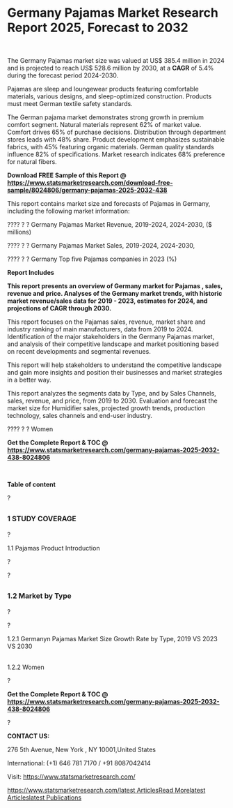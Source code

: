 <h1>Germany Pajamas Market Research Report 2025, Forecast to 2032</h1><br/><p>The Germany Pajamas market size was valued at US$ 385.4 million in 2024 and is projected to reach US$ 528.6 million by 2030, at a <strong>CAGR</strong> of 5.4% during the forecast period 2024-2030.</p>
 
 
 
 <p>Pajamas are sleep and loungewear products featuring comfortable materials, various designs, and sleep-optimized construction. Products must meet German textile safety standards.</p>
 
 
 
 <p>The German pajama market demonstrates strong growth in premium comfort segment. Natural materials represent 62% of market value. Comfort drives 65% of purchase decisions. Distribution through department stores leads with 48% share. Product development emphasizes sustainable fabrics, with 45% featuring organic materials. German quality standards influence 82% of specifications. Market research indicates 68% preference for natural fibers.</p>
 
 
 
 <p><strong>Download FREE Sample of this Report @ <a href="https://www.statsmarketresearch.com/download-free-sample/8024806/germany-pajamas-2025-2032-438">https://www.statsmarketresearch.com/download-free-sample/8024806/germany-pajamas-2025-2032-438</a></strong></p>
 
 
 
 <p>This report contains market size and forecasts of Pajamas in Germany, including the following market information:</p>
 
 
 
 <p>???? ? ? Germany Pajamas Market Revenue, 2019-2024, 2024-2030, ($ millions)</p>
 
 
 
 <p>???? ? ? Germany Pajamas Market Sales, 2019-2024, 2024-2030,</p>
 
 
 
 <p>???? ? ? Germany Top five Pajamas companies in 2023 (%)</p>
 
 
 
 <p><strong>Report Includes</strong></p>
 
 
 
 <p><strong>This report presents an overview of Germany market for Pajamas , sales, revenue and price. Analyses of the Germany market trends, with historic market revenue/sales data for 2019 - 2023, estimates for 2024, and projections of <strong>CAGR</strong> through 2030.</strong></p>
 
 
 
 <p>This report focuses on the Pajamas sales, revenue, market share and industry ranking of main manufacturers, data from 2019 to 2024. Identification of the major stakeholders in the Germany Pajamas market, and analysis of their competitive landscape and market positioning based on recent developments and segmental revenues.</p>
 
 
 
 <p>This report will help stakeholders to understand the competitive landscape and gain more insights and position their businesses and market strategies in a better way.</p>
 
 
 
 <p>This report analyzes the segments data by Type, and by Sales Channels, sales, revenue, and price, from 2019 to 2030. Evaluation and forecast the market size for Humidifier sales, projected growth trends, production technology, sales channels and end-user industry.</p>
 
 
 
 <p>???? ? ? Women</p>
 
 
 
 <div><b>Get the Complete Report & TOC @ <a href="https://www.statsmarketresearch.com/germany-pajamas-2025-2032-438-8024806">https://www.statsmarketresearch.com/germany-pajamas-2025-2032-438-8024806</a></b></div>
 
 
 
 <p><br />
 
 <b>Table of content</b></p>
 
 
 
 <p>? </p>
 
 
 
 <h2><span style="font-size:16px"><strong>1 STUDY COVERAGE</strong></span></h2>
 
 
 
 <p>? </p>
 
 
 
 <p>1.1 Pajamas Product Introduction</p>
 
 
 
 <p>? </p>
 
 
 
 <p>? </p>
 
 
 
 <h2><span style="font-size:16px"><strong>1.2 Market by Type</strong></span></h2>
 
 
 
 <p>? </p>
 
 
 
 <p>? </p>
 
 
 
 <p>1.2.1 Germanyn Pajamas Market Size Growth Rate by Type, 2019 VS 2023 VS 2030<br />
 
 <br />
 
 1.2.2 Women</p>
 
 
 
 <p>? </p>
 
 
 
 <div><b>Get the Complete Report & TOC @ <a href="https://www.statsmarketresearch.com/germany-pajamas-2025-2032-438-8024806">https://www.statsmarketresearch.com/germany-pajamas-2025-2032-438-8024806</a></b></div>
 
 
 
 <p>? </p>
 
 
 
 <p><b>CONTACT US:</b><br />
 
 276 5th Avenue, New York , NY 10001,United States<br />
 
 International: (+1) 646 781 7170 / +91 8087042414<br />
 
 Visit: <a href="https://www.statsmarketresearch.com/">https://www.statsmarketresearch.com/</a><br />
 
 <a href="https://gyeongbokgung.com">https://www.statsmarketresearch.com/</a><a href="https://hallyeomaritime.com">latest Articles</a><a href="https://jingwansa.com">Read More</a><a href="https://nguoiviet.jp/">latest Articles</a><a href="https://www.intelmarketresearch.com/">latest Publications</a></p>